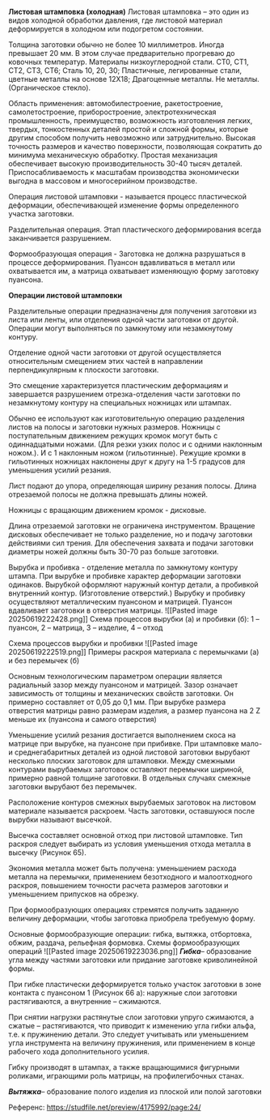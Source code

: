 
**Листовая штамповка (холодная)**
Листовая штамповка – это один из видов холодной обработки давления, где листовой материал деформируется в холодном или подогретом состоянии.

Толщина заготовки обычно не более 10 миллиметров. 
Иногда превышает 20 мм. В этом случае предварительно прогреваю до ковочных температур. Материалы низкоуглеродной стали. СТ0, СТ1, СТ2, СТ3, СТ6; Сталь 10, 20, 30;  Пластичные, легированные стали, цветные металлы на основе 12Х18; 
Драгоценные металлы. Не металлы. (Органическое стекло).

Область применения: автомобилестроение, ракетостроение, самолетостроение, приборостроение, электротехническая промышленность, преимущество, возможность изготовления легких, твердых, тонкостенных деталей простой и сложной формы, которые другим способом получить невозможно или затруднительно. 
Высокая точность размеров и качество поверхности, позволяющая сократить до минимума механическую обработку. Простая механизация обеспечивает высокую производительность 30-40 тысяч деталей.
Приспосабливаемость к масштабам производства экономически выгодна в массовом и многосерийном производстве. 

Операция листовой штамповки - называется процесс пластической деформации, обеспечивающей изменение формы определенного участка заготовки.

Разделительная операция. Этап пластического деформирования всегда заканчивается разрушением.

Формообразующая операция - Заготовка не должна разрушаться в процессе деформирования. Пуансон вдавливаться в металл или охватывается им, а матрица охватывает изменяющую форму заготовку пуансона.

**Операции листовой штамповки**

Разделительные операции предназначены для получения заготовки из листа или ленты, или отделения одной части заготовки от другой. Операции могут выполняться по замкнутому или незамкнутому контуру.

Отделение одной части заготовки от другой осуществляется относительным смещением этих частей в направлении перпендикулярным к плоскости заготовки.

Это смещение характеризуется пластическим деформациям и завершается разрушением отрезка-отделения части заготовки по незамкнутому контуру на специальных ножницах или штампах.

Обычно ее используют как изготовительную операцию разделения листов на полосы и заготовки нужных размеров. Ножницы с поступательным движением режущих кромок могут быть с одиннадцатыми ножами. (Для резки узких полос и с одними наклонным ножом.). И с 1 наклонным ножом (гильотинные).
Режущие кромки в гильотинных ножницах наклонены друг к другу на 1-5 градусов для уменьшения усилий резания.

Лист подают до упора, определяющая ширину резания полосы. Длина отрезаемой полосы не должна превышать длины ножей.

Ножницы с вращающим движением кромок - дисковые.

Длина отрезаемой заготовки не ограничена инструментом. Вращение дисковых обеспечивает не только разделение, но и подачу заготовки действиями сил трения. Для обеспечения захвата и подачи заготовки диаметры ножей должны быть 30-70 раз больше заготовки.

Вырубка и пробивка - отделение металла по замкнутому контуру штампа. 
При вырубке и пробивке характер деформации заготовки одинаков.
Вырубкой оформляют наружный контур детали, а пробивкой внутренний контур. (Изготовление отверстий.) Вырубку и пробивку осуществляют металлическим пуансоном и матрицей. Пуансон вдавливает заготовки в отверстия матрицы.
![[Pasted image 20250619222428.png]] Схема процессов вырубки (а) и пробивки (б): 1 – пуансон, 2 – матрица, 3 – изделие, 4 – отход

Схема процессов вырубки и пробивки
![[Pasted image 20250619222519.png]] 
Примеры раскроя материала с перемычками (а) и без перемычек (б)

Основным технологическим параметром операции является радиальный зазор между пуансоном и матрицей.
Зазор означает зависимость от толщины и механических свойств заготовки. Он примерно составляет от 0,05 до 0,1 мм.
При вырубке размера отверстия матрицы равно размерам изделия, а размер пуансона на 2 Z меньше их (пуансона и самого отверстия)

Уменьшение усилий резания достигается выполнением скоса на матрице при вырубке, на пуансоне при прибивке.
При штамповке мало- и среднегабаритных деталей из одной листовой заготовки вырубают несколько плоских заготовок для штамповки. Между смежными контурами вырубаемых заготовок оставляют перемычки шириной, примерно равной толщине заготовки. В отдельных случаях смежные заготовки вырубают без перемычек.

Расположение контуров смежных вырубаемых заготовок на листовом материале называется раскроем. Часть заготовки, оставшуюся после вырубки называют высечкой.

Высечка составляет основной отход при листовой штамповке. Тип раскроя следует выбирать из условия уменьшения отхода металла в высечку (Рисунок 65).

Экономия металла может быть получена: уменьшением расхода металла на перемычки, применением безотходного и малоотходного раскроя, повышением точности расчета размеров заготовки и уменьшением припусков на обрезку.

При формообразующих операциях стремятся получить заданную величину деформации, чтобы заготовка приобрела требуемую форму.

Основные формообразующие операции: гибка, вытяжка, отбортовка, обжим, раздача, рельефная формовка. Схемы формообразующих операций ![[Pasted image 20250619223036.png]] _**Гибка**_– образование угла между частями заготовки или придание заготовке криволинейной формы.

При гибке пластически деформируется только участок заготовки в зоне контакта с пуансоном 1 (Рисунок 66 а): наружные слои заготовки растягиваются, а внутренние – сжимаются.

При снятии нагрузки растянутые слои заготовки упруго сжимаются, а сжатые – растягиваются, что приводит к изменению угла гибки альфа, т.е. к пружинению детали. Это следует учитывать или уменьшением угла инструмента на величину пружинения, или применением в конце рабочего хода дополнительного усилия.

Гибку производят в штампах, а также вращающимися фигурными роликами, играющими роль матрицы, на профилегибочных станах.

_**Вытяжка**_– образование полого изделия из плоской или полой заготовки

Референс: https://studfile.net/preview/4175992/page:24/
